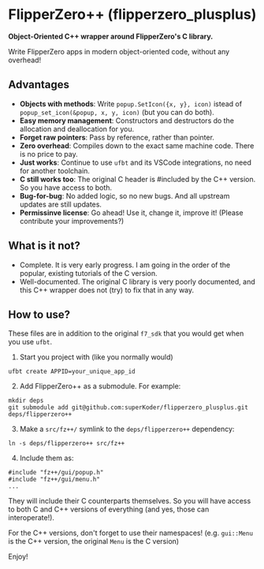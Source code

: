 # FlipperZero++ (flipperzero_plusplus)
**Object-Oriented C++ wrapper around FlipperZero's C library.**

Write FlipperZero apps in modern object-oriented code, without any overhead!

## Advantages
* **Objects with methods**: Write `popup.SetIcon({x, y}, icon)` istead of `popup_set_icon(&popup, x, y, icon)` (but you can do both).
* **Easy memory management**: Constructors and destructors do the allocation and deallocation for you.
* **Forget raw pointers**: Pass by reference, rather than pointer.
* **Zero overhead**: Compiles down to the exact same machine code. There is no price to pay.
* **Just works**: Continue to use `ufbt` and its VSCode integrations, no need for another toolchain. 
* **C still works too**: The original C header is #included by the C++ version. So you have access to both.
* **Bug-for-bug**: No added logic, so no new bugs. And all upstream updates are still updates.
* **Permissinve license**: Go ahead! Use it, change it, improve it! (Please contribute your improvements?)

## What is it not?

* Complete. It is very early progress. I am going in the order of the popular, existing tutorials of the C version.
* Well-documented. The original C library is very poorly documented, and this C++ wrapper does not (try) to fix that in any way.


## How to use?

These files are in addition to the original `f7_sdk` that you would get when you use `ufbt`.

1. Start you project with (like you normally would)
```
ufbt create APPID=your_unique_app_id
```

2. Add FlipperZero++ as a submodule. For example:
```
mkdir deps
git submodule add git@github.com:superKoder/flipperzero_plusplus.git deps/flipperzero++
```

3. Make a `src/fz++/` symlink to the `deps/flipperzero++` dependency:
```
ln -s deps/flipperzero++ src/fz++
```

4. Include them as:
```
#include "fz++/gui/popup.h"
#include "fz++/gui/menu.h"
...
```
They will include their C counterparts themselves. So you will have access to both C and C++ versions of everything (and yes, those can interoperate!).

For the C++ versions, don't forget to use their namespaces! (e.g. `gui::Menu` is the C++ version, the original `Menu` is the C version)

Enjoy!